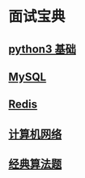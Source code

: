 # 面试宝典

## [python3 基础](./Python%203%20%E5%9F%BA%E7%A1%80.md)

## [MySQL](./MySQL.md)

## [Redis](./Redis.md)

## [计算机网络](./计算机网络.md)

## [经典算法题](./经典算法题.md)